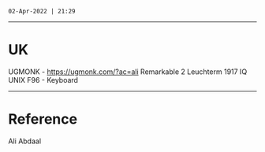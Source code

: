 `02-Apr-2022 | 21:29`

---
#  UK

UGMONK - https://ugmonk.com/?ac=ali
Remarkable 2
Leuchterm 1917
IQ UNIX F96 - Keyboard

---
# Reference
Ali Abdaal 
